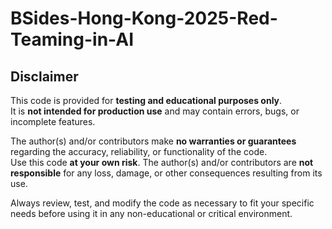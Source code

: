 # BSides-Hong-Kong-2025-Red-Teaming-in-AI

## Disclaimer

This code is provided for **testing and educational purposes only**.  
It is **not intended for production use** and may contain errors, bugs, or incomplete features.  

The author(s) and/or contributors make **no warranties or guarantees** regarding the accuracy, reliability, or functionality of the code.  
Use this code **at your own risk**. The author(s) and/or contributors are **not responsible** for any loss, damage, or other consequences resulting from its use.  

Always review, test, and modify the code as necessary to fit your specific needs before using it in any non-educational or critical environment.
